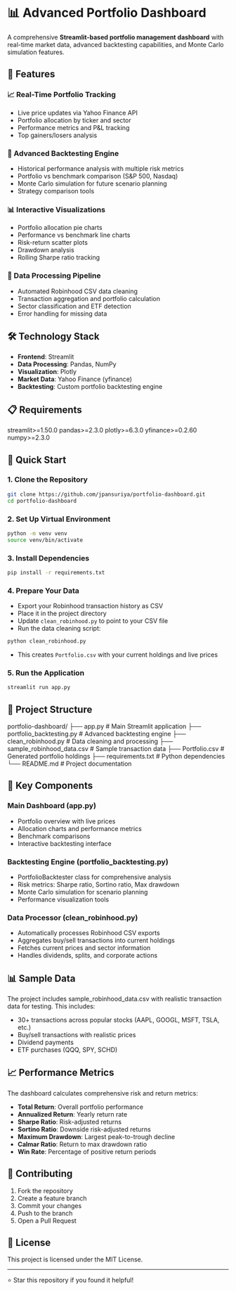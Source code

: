 # 📊 Advanced Portfolio Dashboard

A comprehensive **Streamlit-based portfolio management dashboard** with real-time market data, advanced backtesting capabilities, and Monte Carlo simulation features.

## 🚀 Features

### 📈 Real-Time Portfolio Tracking
- Live price updates via Yahoo Finance API
- Portfolio allocation by ticker and sector
- Performance metrics and P&L tracking
- Top gainers/losers analysis

### 🎯 Advanced Backtesting Engine
- Historical performance analysis with multiple risk metrics
- Portfolio vs benchmark comparison (S&P 500, Nasdaq)
- Monte Carlo simulation for future scenario planning
- Strategy comparison tools

### 📊 Interactive Visualizations
- Portfolio allocation pie charts
- Performance vs benchmark line charts
- Risk-return scatter plots
- Drawdown analysis
- Rolling Sharpe ratio tracking

### 🔧 Data Processing Pipeline
- Automated Robinhood CSV data cleaning
- Transaction aggregation and portfolio calculation
- Sector classification and ETF detection
- Error handling for missing data

## 🛠️ Technology Stack

- **Frontend**: Streamlit
- **Data Processing**: Pandas, NumPy
- **Visualization**: Plotly
- **Market Data**: Yahoo Finance (yfinance)
- **Backtesting**: Custom portfolio backtesting engine

## 📋 Requirements

streamlit>=1.50.0
pandas>=2.3.0
plotly>=6.3.0
yfinance>=0.2.60
numpy>=2.3.0




## 🚀 Quick Start

### 1. Clone the Repository
```bash
git clone https://github.com/jpansuriya/portfolio-dashboard.git
cd portfolio-dashboard
```

### 2. Set Up Virtual Environment
```bash
python -m venv venv
source venv/bin/activate
```

### 3. Install Dependencies
```bash
pip install -r requirements.txt
```

### 4. Prepare Your Data
- Export your Robinhood transaction history as CSV
- Place it in the project directory
- Update `clean_robinhood.py` to point to your CSV file
- Run the data cleaning script:
```bash
python clean_robinhood.py
```
- This creates `Portfolio.csv` with your current holdings and live prices

### 5. Run the Application
```bash
streamlit run app.py
```

## 📁 Project Structure

portfolio-dashboard/
├── app.py # Main Streamlit application
├── portfolio_backtesting.py # Advanced backtesting engine
├── clean_robinhood.py # Data cleaning and processing
├── sample_robinhood_data.csv # Sample transaction data
├── Portfolio.csv # Generated portfolio holdings
├── requirements.txt # Python dependencies
└── README.md # Project documentation


## 🎯 Key Components

### Main Dashboard (app.py)
- Portfolio overview with live prices
- Allocation charts and performance metrics
- Benchmark comparisons
- Interactive backtesting interface

### Backtesting Engine (portfolio_backtesting.py)
- PortfolioBacktester class for comprehensive analysis
- Risk metrics: Sharpe ratio, Sortino ratio, Max drawdown
- Monte Carlo simulation for scenario planning
- Performance visualization tools

### Data Processor (clean_robinhood.py)
- Automatically processes Robinhood CSV exports
- Aggregates buy/sell transactions into current holdings
- Fetches current prices and sector information
- Handles dividends, splits, and corporate actions

## 📊 Sample Data

The project includes sample_robinhood_data.csv with realistic transaction data for testing. This includes:
- 30+ transactions across popular stocks (AAPL, GOOGL, MSFT, TSLA, etc.)
- Buy/sell transactions with realistic prices
- Dividend payments
- ETF purchases (QQQ, SPY, SCHD)

## 📈 Performance Metrics

The dashboard calculates comprehensive risk and return metrics:

- **Total Return**: Overall portfolio performance
- **Annualized Return**: Yearly return rate
- **Sharpe Ratio**: Risk-adjusted returns
- **Sortino Ratio**: Downside risk-adjusted returns
- **Maximum Drawdown**: Largest peak-to-trough decline
- **Calmar Ratio**: Return to max drawdown ratio
- **Win Rate**: Percentage of positive return periods

## 🤝 Contributing

1. Fork the repository
2. Create a feature branch
3. Commit your changes
4. Push to the branch
5. Open a Pull Request

## 📝 License

This project is licensed under the MIT License.

---

⭐ Star this repository if you found it helpful!